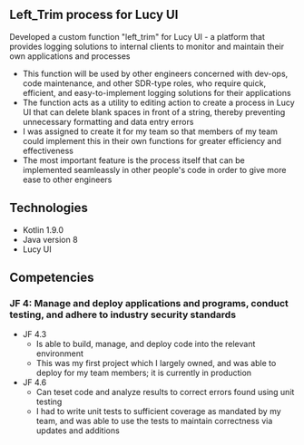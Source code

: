 ## Left_Trim process for Lucy UI
Developed a custom function "left_trim" for Lucy UI - a platform that provides logging solutions to internal clients to monitor and maintain their own applications and processes
- This function will be used by other engineers concerned with dev-ops, code maintenance, and other SDR-type roles, who require quick, efficient, and easy-to-implement logging solutions for their applications
- The function acts as a utility to editing action to create a process in Lucy UI that can delete blank spaces in front of a string, thereby preventing unnecessary formatting and data entry errors
- I was assigned to create it for my team so that members of my team could implement this in their own functions for greater efficiency and effectiveness
- The most important feature is the process itself that can be implemented seamleassly in other people's code in order to give more ease to other engineers


## Technologies
- Kotlin 1.9.0
- Java version 8
- Lucy UI

## Competencies
### JF 4: Manage and deploy applications and programs, conduct testing, and adhere to industry security standards
- JF 4.3
  - Is able to build, manage, and deploy code into the relevant environment
  - This was my first project which I largely owned, and was able to deploy for my team members; it is currently in production
- JF 4.6
  - Can teset code and analyze results to correct errors found using unit testing
  - I had to write unit tests to sufficient coverage as mandated by my team, and was able to use the tests to maintain correctness via updates and additions


